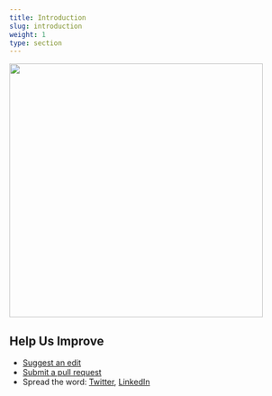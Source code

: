 ```yaml
---
title: Introduction
slug: introduction
weight: 1
type: section
---
```


<a href="/poster.png" target="_blank"><img src="/poster.png" width="450" /></a>

## Help Us Improve
* [Suggest an edit](https://github.com/bigpandaio/monitoringscape/issues)
* [Submit a pull request](https://github.com/bigpandaio/monitoringscape/tree/master/content)
* Spread the word: [Twitter](https://twitter.com/home?status=bigpanda.io/monitoringscape%20%23monitoringscape), [LinkedIn](https://www.linkedin.com/shareArticle?mini=true&url=bigpanda.io/monitoringscape&title=MonitoringScape)
